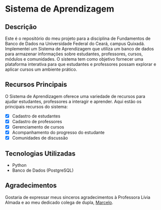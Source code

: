 # Sistema de Aprendizagem

## Descrição
Este é o repositório do meu projeto para a disciplina de Fundamentos de Banco de Dados na Universidade Federal do Ceará, campus Quixadá. Implementei um Sistema de Aprendizagem que utiliza um banco de dados para armazenar informações sobre estudantes, professores, cursos, módulos e comunidades. O sistema tem como objetivo fornecer uma plataforma interativa para que estudantes e professores possam explorar e aplicar cursos um ambiente prático. 

## Recursos Principais
O Sistema de Aprendizagem oferece uma variedade de recursos para ajudar estudantes, professores a interagir e aprender. Aqui estão os principais recursos do sistema:

- [x] Cadastro de estudantes
- [x] Cadastro de professores
- [x] Gerenciamento de cursos
- [x] Acompanhamento do progresso do estudante
- [x] Comunidades de discussão

## Tecnologias Utilizadas
- Python
- Banco de Dados (PostgreSQL)

## Agradecimentos
Gostaria de expressar meus sinceros agradecimentos à Professora Lívia Almada e ao meu dedicado colega de dupla, [Marcelo](https://github.com/marcelobjr1). 

